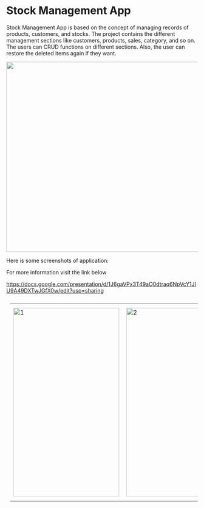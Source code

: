 # Stock Management App
 Stock Management App is based on the concept of managing records of products, customers, and stocks. The project contains the different management sections like customers, products, sales, category, and so on. The users can CRUD functions on different sections. Also, the user can restore the deleted items again if they want. 
 
 <img src="https://user-images.githubusercontent.com/49745411/148379477-492e47d2-c6bb-45c4-a1d8-6720607c8536.png" width=900, height=500>
 
 Here is some screenshots of application: 
 
<table style="padding:10px">
 <tr>
  <td>
   <img src="./Scshot/requesting_cab.png"  alt="1" width = 279px height = 496px >
  </td>  
   <td><img src="./Scshot/cab_booked.png" align="right" alt="2" width = 279px height = 496px>
  </td>
   <td><img src="./Scshot/cab_arrived.png" alt="3" width = 288px height = 512px>
  </td>
  </td>
 </tr>

For more information visit the link below

https://docs.google.com/presentation/d/1J6gaVPx3T49aO0dtraq6NpVcY1JIU9A49DXTwJGfX0w/edit?usp=sharing
